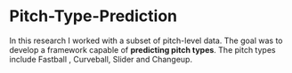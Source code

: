 # Pitch-Type-Prediction
In this research I worked with a subset of pitch-level data. The goal was to develop a framework capable of **predicting pitch types**. The pitch types include Fastball , Curveball, Slider and Changeup.
